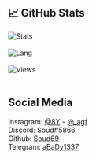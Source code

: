 ## &#x1f4c8; GitHub Stats
![Stats](https://github-readme-stats.vercel.app/api?username=Soud69&show_icons=true&theme=radical)
<br>
<br>
![Lang](https://github-readme-stats.vercel.app/api/top-langs/?username=Soud69&title_color=ffffff&text_color=c9cacc&icon_color=2bbc8a&bg_color=1d1f21)
<br>
<br>
![Views](https://gpvc.arturio.dev/Soud69) 
<br>
<br>
## Social Media
Instagram: [@8Y](https://instagram.com/8Y) - [@_agf](https://instagram.com/_agf) 
<br>
Discord: Soud#5866
<br>
Github: [Soud69](https://github.com/Soud69)
<br>
Telegram: [aBaDy1337](https://t.me/aBaDy1337)

